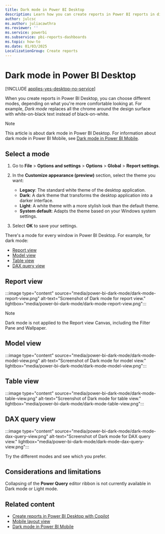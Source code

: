 ```yaml
---
title: Dark mode in Power BI Desktop
description: Learn how you can create reports in Power BI reports in different modes.
author: julcsc
ms.author: juliacawthra
ms.reviewer: ''
ms.service: powerbi
ms.subservice: pbi-reports-dashboards
ms.topic: how-to
ms.date: 01/03/2025
LocalizationGroup: Create reports
---
```

#  Dark mode in Power BI Desktop

[!INCLUDE [applies-yes-desktop-no-service](../includes/applies-yes-desktop-no-service.md)]

When you create reports in Power BI Desktop, you can choose different modes, depending on what you're more comfortable looking at. For example, *Dark mode* replaces all the chrome around the design surface with white-on-black text instead of black-on-white.

> [!NOTE]
> This article is about dark mode in Power BI Desktop. For information about dark mode in Power BI Mobile, see [Dark mode in Power BI Mobile](../consumer/mobile/mobile-apps-dark-mode.md).

## Select a mode

1. Go to **File** > **Options and settings** > **Options** > **Global** > **Report settings**.
1. In the **Customize appearance (preview)** section, select the theme you want:

    - **Legacy**: The standard white theme of the desktop application.
    - **Dark**: A dark theme that transforms the desktop application into a darker interface.
    - **Light**: A white theme with a more stylish look than the default theme.
    - **System default**: Adapts the theme based on your Windows system settings.
1. Select **OK** to save your settings.

There's a mode for every window in Power BI Desktop. For example, for dark mode:

- [Report view](#report-view)
- [Model view](#model-view)
- [Table view](#table-view)
- [DAX query view](#dax-query-view)
 
## Report view

:::image type="content" source="media/power-bi-dark-mode/dark-mode-report-view.png" alt-text="Screenshot of Dark mode for report view." lightbox="media/power-bi-dark-mode/dark-mode-report-view.png":::

> [!NOTE]
> Dark mode is not applied to the Report view Canvas, including the Filter Pane and Wallpaper.


## Model view

:::image type="content" source="media/power-bi-dark-mode/dark-mode-model-view.png" alt-text="Screenshot of Dark mode for model view." lightbox="media/power-bi-dark-mode/dark-mode-model-view.png":::

## Table view

:::image type="content" source="media/power-bi-dark-mode/dark-mode-table-view.png" alt-text="Screenshot of Dark mode for table view." lightbox="media/power-bi-dark-mode/dark-mode-table-view.png":::

## DAX query view

:::image type="content" source="media/power-bi-dark-mode/dark-mode-dax-query-view.png" alt-text="Screenshot of Dark mode for DAX query view." lightbox="media/power-bi-dark-mode/dark-mode-dax-query-view.png":::

Try the different modes and see which you prefer.

## Considerations and limitations

Collapsing of the **Power Query** editor ribbon is not currently available in Dark mode or Light mode.


## Related content

- [Create reports in Power BI Desktop with Copilot](copilot-create-desktop-report.md)
- [Mobile layout view](power-bi-create-mobile-optimized-report-mobile-layout-view.md)
- [Dark mode in Power BI Mobile](../consumer/mobile/mobile-apps-dark-mode.md)
